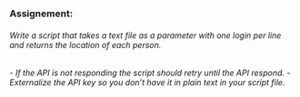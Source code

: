### Assignement:
###### Write a script that takes a text file as a parameter with one login per line and returns the location of each person.
######   - If the API is not responding the script should retry until the API respond.                                                         - Externalize the API key so you don’t have it in plain text in your script file.

